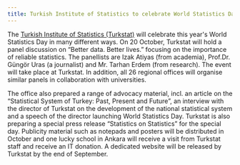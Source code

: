 ```yaml
---
title: Turkish Institute of Statistics to celebrate World Statistics Day
---
```


The <a href="http://www.turkstat.gov.tr/" target="_blank" >Turkish Institute of Statistics (Turkstat)</a> will celebrate this year's World Statistics Day in many different ways. On 20 October, Turkstat will hold a panel discussion on “Better data. Better lives.” focusing on the importance of reliable statistics.  The panellists are Izak Atiyas (from academia), Prof.Dr. Güngör Uras (a journalist) and Mr. Tarhan Erdem (from research). The event will take place at Turkstat. In addition, all 26 regional offices will organise similar panels in collaboration with universities.

The office also prepared a range of advocacy material, incl. an article on the “Statistical System of Turkey: Past, Present and Future”, an interview with the director of Turkstat on the development of the national statistical system and a speech of the director launching World Statistics Day. Turkstat is also preparing a special press release “Statistics on Statistics” for the special day. Publicity material such as notepads and posters will be distributed in October and one lucky school in Ankara will receive a visit from Turkstat staff and receive an IT donation.  A dedicated website will be released by Turkstat by the end of September.
